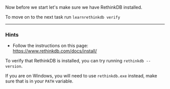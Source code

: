 Now before we start let's make sure we have RethinkDB installed.

To move on to the next task run `learnrethinkdb verify`

-----------------------------------------------------------

### Hints

* Follow the instructions on this page: https://www.rethinkdb.com/docs/install/

To verify that RethinkDB is installed, you can try running `rethinkdb --version`.

If you are on Windows, you will need to use `rethinkdb.exe` instead,
make sure that is in your `PATH` variable.
